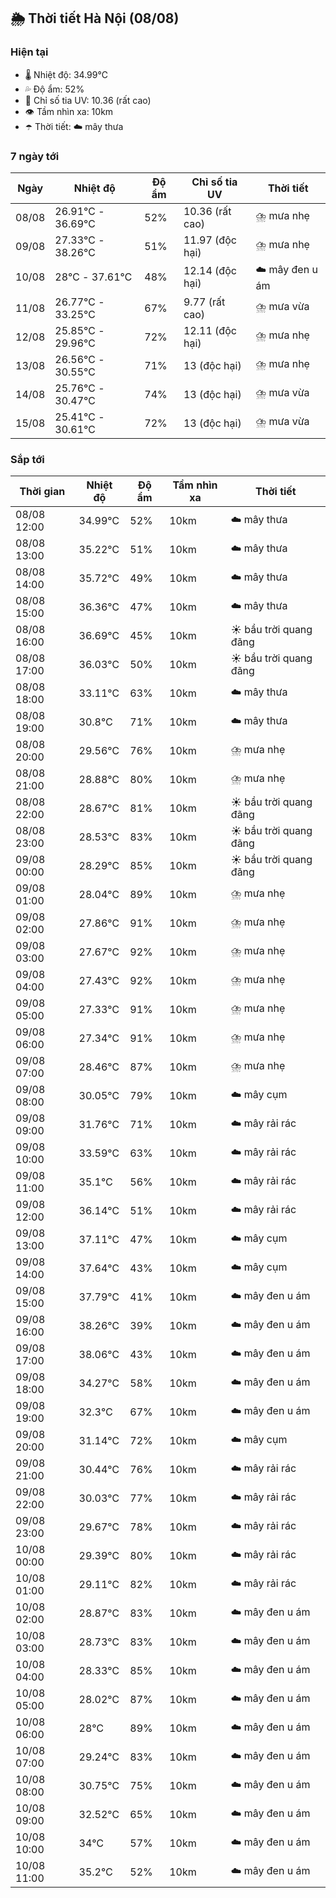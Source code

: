 ## 🌦️ Thời tiết Hà Nội (08/08)

### Hiện tại

- 🌡️ Nhiệt độ: 34.99℃
- 💦 Độ ẩm: 52%
- 🌟 Chỉ số tia UV: 10.36 (rất cao)
- 👁️ Tầm nhìn xa: 10km
- ☂️ Thời tiết: ☁️ mây thưa

### 7 ngày tới

| Ngày | Nhiệt độ | Độ ẩm | Chỉ số tia UV | Thời tiết |
| --- | --- | --- | --- | --- |
| 08/08 | 26.91℃ - 36.69℃ | 52% | 10.36 (rất cao) | ⛈️ mưa nhẹ |
| 09/08 | 27.33℃ - 38.26℃ | 51% | 11.97 (độc hại) | ⛈️ mưa nhẹ |
| 10/08 | 28℃ - 37.61℃ | 48% | 12.14 (độc hại) | ☁️ mây đen u ám |
| 11/08 | 26.77℃ - 33.25℃ | 67% | 9.77 (rất cao) | ⛈️ mưa vừa |
| 12/08 | 25.85℃ - 29.96℃ | 72% | 12.11 (độc hại) | ⛈️ mưa nhẹ |
| 13/08 | 26.56℃ - 30.55℃ | 71% | 13 (độc hại) | ⛈️ mưa nhẹ |
| 14/08 | 25.76℃ - 30.47℃ | 74% | 13 (độc hại) | ⛈️ mưa vừa |
| 15/08 | 25.41℃ - 30.61℃ | 72% | 13 (độc hại) | ⛈️ mưa vừa |

### Sắp tới

| Thời gian | Nhiệt độ | Độ ẩm | Tầm nhìn xa | Thời tiết |
| --- | --- | --- | --- | --- |
| 08/08 12:00 | 34.99℃ | 52% | 10km | ☁️ mây thưa |
| 08/08 13:00 | 35.22℃ | 51% | 10km | ☁️ mây thưa |
| 08/08 14:00 | 35.72℃ | 49% | 10km | ☁️ mây thưa |
| 08/08 15:00 | 36.36℃ | 47% | 10km | ☁️ mây thưa |
| 08/08 16:00 | 36.69℃ | 45% | 10km | ☀️ bầu trời quang đãng |
| 08/08 17:00 | 36.03℃ | 50% | 10km | ☀️ bầu trời quang đãng |
| 08/08 18:00 | 33.11℃ | 63% | 10km | ☁️ mây thưa |
| 08/08 19:00 | 30.8℃ | 71% | 10km | ☁️ mây thưa |
| 08/08 20:00 | 29.56℃ | 76% | 10km | ⛈️ mưa nhẹ |
| 08/08 21:00 | 28.88℃ | 80% | 10km | ⛈️ mưa nhẹ |
| 08/08 22:00 | 28.67℃ | 81% | 10km | ☀️ bầu trời quang đãng |
| 08/08 23:00 | 28.53℃ | 83% | 10km | ☀️ bầu trời quang đãng |
| 09/08 00:00 | 28.29℃ | 85% | 10km | ☀️ bầu trời quang đãng |
| 09/08 01:00 | 28.04℃ | 89% | 10km | ⛈️ mưa nhẹ |
| 09/08 02:00 | 27.86℃ | 91% | 10km | ⛈️ mưa nhẹ |
| 09/08 03:00 | 27.67℃ | 92% | 10km | ⛈️ mưa nhẹ |
| 09/08 04:00 | 27.43℃ | 92% | 10km | ⛈️ mưa nhẹ |
| 09/08 05:00 | 27.33℃ | 91% | 10km | ⛈️ mưa nhẹ |
| 09/08 06:00 | 27.34℃ | 91% | 10km | ⛈️ mưa nhẹ |
| 09/08 07:00 | 28.46℃ | 87% | 10km | ⛈️ mưa nhẹ |
| 09/08 08:00 | 30.05℃ | 79% | 10km | ☁️ mây cụm |
| 09/08 09:00 | 31.76℃ | 71% | 10km | ☁️ mây rải rác |
| 09/08 10:00 | 33.59℃ | 63% | 10km | ☁️ mây rải rác |
| 09/08 11:00 | 35.1℃ | 56% | 10km | ☁️ mây rải rác |
| 09/08 12:00 | 36.14℃ | 51% | 10km | ☁️ mây rải rác |
| 09/08 13:00 | 37.11℃ | 47% | 10km | ☁️ mây cụm |
| 09/08 14:00 | 37.64℃ | 43% | 10km | ☁️ mây cụm |
| 09/08 15:00 | 37.79℃ | 41% | 10km | ☁️ mây đen u ám |
| 09/08 16:00 | 38.26℃ | 39% | 10km | ☁️ mây đen u ám |
| 09/08 17:00 | 38.06℃ | 43% | 10km | ☁️ mây đen u ám |
| 09/08 18:00 | 34.27℃ | 58% | 10km | ☁️ mây đen u ám |
| 09/08 19:00 | 32.3℃ | 67% | 10km | ☁️ mây đen u ám |
| 09/08 20:00 | 31.14℃ | 72% | 10km | ☁️ mây cụm |
| 09/08 21:00 | 30.44℃ | 76% | 10km | ☁️ mây rải rác |
| 09/08 22:00 | 30.03℃ | 77% | 10km | ☁️ mây rải rác |
| 09/08 23:00 | 29.67℃ | 78% | 10km | ☁️ mây rải rác |
| 10/08 00:00 | 29.39℃ | 80% | 10km | ☁️ mây rải rác |
| 10/08 01:00 | 29.11℃ | 82% | 10km | ☁️ mây rải rác |
| 10/08 02:00 | 28.87℃ | 83% | 10km | ☁️ mây đen u ám |
| 10/08 03:00 | 28.73℃ | 83% | 10km | ☁️ mây đen u ám |
| 10/08 04:00 | 28.33℃ | 85% | 10km | ☁️ mây đen u ám |
| 10/08 05:00 | 28.02℃ | 87% | 10km | ☁️ mây đen u ám |
| 10/08 06:00 | 28℃ | 89% | 10km | ☁️ mây đen u ám |
| 10/08 07:00 | 29.24℃ | 83% | 10km | ☁️ mây đen u ám |
| 10/08 08:00 | 30.75℃ | 75% | 10km | ☁️ mây đen u ám |
| 10/08 09:00 | 32.52℃ | 65% | 10km | ☁️ mây đen u ám |
| 10/08 10:00 | 34℃ | 57% | 10km | ☁️ mây đen u ám |
| 10/08 11:00 | 35.2℃ | 52% | 10km | ☁️ mây đen u ám |
